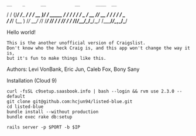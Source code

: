     __    _      __           __      ____  __         
   / /   (_)____/ /____  ____/ /     / __ )/ /_  _____ 
  / /   / / ___/ __/ _ \/ __  /_____/ __  / / / / / _ \
 / /___/ (__  ) /_/  __/ /_/ /_____/ /_/ / / /_/ /  __/
/_____/_/____/\__/\___/\__,_/     /_____/_/\__,_/\___/ 
                                                       

Hello world!

    This is the another unofficial version of Craigslist.
    Don't know who the heck Craig is, and this app won't change the way it is,
    but it's fun to make things like this.

Authors:
    Levi VonBank,
    Eric Jun,
    Caleb Fox,
    Bony Sany

Installation (Cloud 9)

    curl -fsSL c9setup.saasbook.info | bash --login && rvm use 2.3.0 --default
    git clone git@github.com:hcjun94/listed-blue.git
    cd listed-blue
    bundle install --without production
    bundle exec rake db:setup

    rails server -p $PORT -b $IP